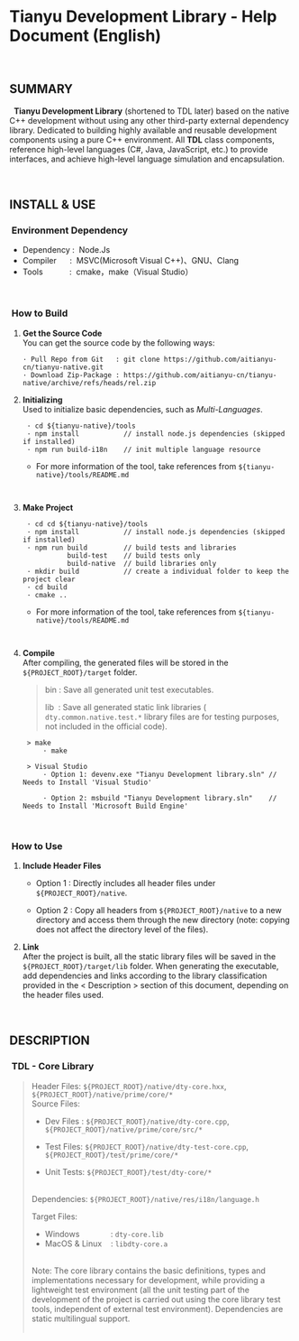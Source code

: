 # Tianyu Development Library - Help Document (English)

&nbsp;

## SUMMARY

&nbsp;&nbsp;**Tianyu Development Library** (shortened to TDL later) based on the native C++ development without using any other third-party external dependency library. Dedicated to building highly available and reusable development components using a pure C++ environment. All **TDL** class components, reference high-level languages (C#, Java, JavaScript, etc.) to provide interfaces, and achieve high-level language simulation and encapsulation.

&nbsp;

## INSTALL & USE

### &nbsp;Environment Dependency

- Dependency&nbsp;:&nbsp; Node.Js
- Compiler&nbsp;&nbsp;&nbsp;&nbsp;&nbsp;&nbsp;:&nbsp; MSVC(Microsoft Visual C++)、GNU、Clang
- Tools&nbsp;&nbsp;&nbsp;&nbsp;&nbsp;&nbsp;&nbsp;&nbsp;&nbsp;&nbsp;&nbsp;&nbsp;:&nbsp; cmake，make（Visual Studio）

&nbsp;

### &nbsp;How to Build

1. **Get the Source Code**  
   You can get the source code by the following ways:

   ```
   · Pull Repo from Git   : git clone https://github.com/aitianyu-cn/tianyu-native.git
   · Download Zip-Package : https://github.com/aitianyu-cn/tianyu-native/archive/refs/heads/rel.zip
   ```

2. **Initializing**  
   Used to initialize basic dependencies, such as _Multi-Languages_.

   ```
    · cd ${tianyu-native}/tools
    · npm install           // install node.js dependencies (skipped if installed)
    · npm run build-i18n    // init multiple language resource
   ```

   - For more information of the tool, take references from `${tianyu-native}/tools/README.md`

     ` `

3. **Make Project**

   ```
    · cd cd ${tianyu-native}/tools
    · npm install           // install node.js dependencies (skipped if installed)
    · npm run build         // build tests and libraries
              build-test    // build tests only
              build-native  // build libraries only
    · mkdir build           // create a individual folder to keep the project clear
    · cd build
    · cmake ..
   ```

   - For more information of the tool, take references from `${tianyu-native}/tools/README.md`

     ` `

4. **Compile**  
   After compiling, the generated files will be stored in the `${PROJECT_ROOT}/target` folder.

   > bin : Save all generated unit test executables.
   >
   > lib &nbsp;: Save all generated static link libraries ( `dty.common.native.test.*` library files are for testing purposes, not included in the official code).

   ```
    > make
        · make

    > Visual Studio
        · Option 1: devenv.exe "Tianyu Development library.sln" // Needs to Install 'Visual Studio'

        · Option 2: msbuild "Tianyu Development library.sln"    // Needs to Install 'Microsoft Build Engine'
   ```

&nbsp;

### &nbsp;How to Use

1. **Include Header Files**

   - Option 1 : Directly includes all header files under `${PROJECT_ROOT}/native`.

   - Option 2 : Copy all headers from `${PROJECT_ROOT}/native` to a new directory and access them through the new directory (note: copying does not affect the directory level of the files).

2. **Link**  
   After the project is built, all the static library files will be saved in the `${PROJECT_ROOT}/target/lib` folder. When generating the executable, add dependencies and links according to the library classification provided in the < Description > section of this document, depending on the header files used.

   &nbsp;

## DESCRIPTION

### &nbsp;TDL - Core Library

> Header Files: `${PROJECT_ROOT}/native/dty-core.hxx`, `${PROJECT_ROOT}/native/prime/core/*`  
> Source Files:
>
> - Dev Files : `${PROJECT_ROOT}/native/dty-core.cpp`, `${PROJECT_ROOT}/native/prime/core/src/*`
> - Test Files: `${PROJECT_ROOT}/native/dty-test-core.cpp`, `${PROJECT_ROOT}/test/prime/core/*`
>
> - Unit Tests: `${PROJECT_ROOT}/test/dty-core/*`  
>   &nbsp;
>
> Dependencies: `${PROJECT_ROOT}/native/res/i18n/language.h`
>
> Target Files:
>
> - Windows &nbsp;&nbsp;&nbsp;&nbsp;&nbsp;&nbsp;&nbsp;&nbsp;&nbsp;&nbsp;&nbsp;&nbsp;&nbsp;: `dty-core.lib`
> - MacOS & Linux &nbsp;&nbsp;&nbsp;: `libdty-core.a`  
>   &nbsp;
>
> Note: The core library contains the basic definitions, types and implementations necessary for development, while providing a lightweight test environment (all the unit testing part of the development of the project is carried out using the core library test tools, independent of external test environment). Dependencies are static multilingual support.  
> &nbsp;

&nbsp;
